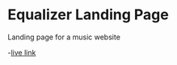 # Equalizer Landing Page

Landing page for a music website

-[live link](https://equalize-fordevsjs.netlify.app)
